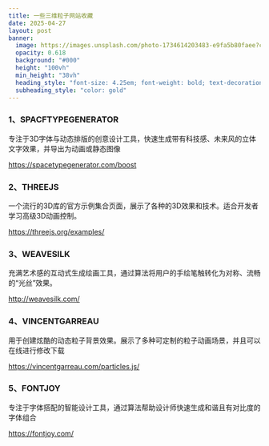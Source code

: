 ```yaml
---
title: 一些三维粒子网站收藏
date: 2025-04-27
layout: post
banner:
  image: https://images.unsplash.com/photo-1734614203483-e9fa5b80faee?crop=entropy&cs=tinysrgb&fit=max&fm=jpg&ixid=M3w2OTIwMzJ8MHwxfHJhbmRvbXx8fHx8fHx8fDE3NDU3NjM0NTB8&ixlib=rb-4.0.3&q=80&w=1080
  opacity: 0.618
  background: "#000"
  height: "100vh"
  min_height: "38vh"
  heading_style: "font-size: 4.25em; font-weight: bold; text-decoration: underline"
  subheading_style: "color: gold"
---
```


### 1、SPACFTYPEGENERATOR

专注于3D字体与动态排版的创意设计工具，快速生成带有科技感、未来风的立体文字效果，并导出为动画或静态图像

https://spacetypegenerator.com/boost

### 2、THREEJS

一个流行的3D库的官方示例集合页面，展示了各种的3D效果和技术。适合开发者学习高级3D动画控制。

https://threejs.org/examples/

### 3、WEAVESILK

充满艺术感的互动式生成绘画工具，通过算法将用户的手绘笔触转化为对称、流畅的“光丝”效果。

http://weavesilk.com/

### 4、VINCENTGARREAU

用于创建炫酷的动态粒子背景效果。展示了多种可定制的粒子动画场景，并且可以在线进行修改下载

https://vincentgarreau.com/particles.js/

### 5、FONTJOY

专注于字体搭配的智能设计工具，通过算法帮助设计师快速生成和谐且有对比度的字体组合

https://fontjoy.com/